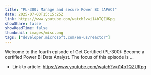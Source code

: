 ```yaml
---
title: "PL-300: Manage and secure Power BI (APAC)"
date: 2025-07-03T15:15:25Z
link: https://www.youtube.com/watch?v=i14bTQZUKpg
showShare: false
showReadTime: false
thumbnail: images/misc.png
tags: ["developer.microsoft.com/en-us/reactor"]
---
```

Welcome to the fourth episode of Get Certified (PL-300): Become a certified Power BI Data Analyst. The focus of this episode is ...

- Link to article: https://www.youtube.com/watch?v=i14bTQZUKpg